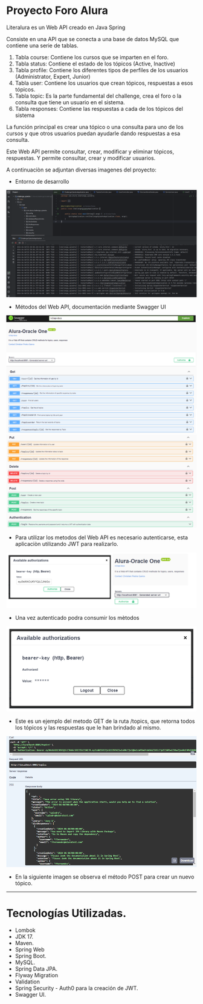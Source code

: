 # Proyecto Foro Alura
Literalura es un Web API creado en Java Spring

Consiste en una API que se conecta a una base de datos MySQL que contiene una serie de tablas.

1. Tabla course: Contiene los cursos que se imparten en el foro.
2. Tabla status: Contiene el estado de los tópicos (Active, Inactive)
3. Tabla profile: Contiene los diferentes tipos de perfiles de los usuarios (Administrator, Expert, Junior)
4. Tabla user: Contiene los usuarios que crean tópicos, respuestas a esos tópicos.
5. Tabla topic: Es la parte fundamental del challenge, crea el foro o la consulta que tiene un usuario en el sistema.
6. Tabla responses: Contiene las respuestas a cada de los tópicos del sistema

La función principal es crear una tópico o una consulta para uno de los cursos y que otros usuarios puedan ayudarle dando respuestas a esa consulta.

Este Web API permite consultar, crear, modificar y eliminar tópicos, respuestas. Y permite consultar, crear y modificar usuarios.

A continuaciòn se adjuntan diversas imagenes del proyecto:

- Entorno de desarrollo

<img src="https://github.com/cpiedraq/foro_hub/blob/changes/images/0.png" alt="Entorno de desarrollo">

- Métodos del Web API, documentación mediante Swagger UI

<img src="https://github.com/cpiedraq/foro_hub/blob/changes/images/1.png" alt="Metodos 1">

<img src="https://github.com/cpiedraq/foro_hub/blob/changes/images/2.png" alt="Metodos 2">

- Para utilizar los metodos del Web API es necesario autenticarse, esta aplicaciòn utilizando JWT para realizarlo.

<img src="https://github.com/cpiedraq/foro_hub/blob/changes/images/3.png" alt="Autenticarse">

- Una vez autenticado podra consumir los mètodos

<img src="https://github.com/cpiedraq/foro_hub/blob/changes/images/4.png" alt="Autenticarse">

- Este es un ejemplo del metodo GET de la ruta /topics, que retorna todos los tópicos y las respuestas que le han brindado al mismo.

<img src="https://github.com/cpiedraq/foro_hub/blob/changes/images/5.png" alt="Metodo GET topics">

- En la siguiente imagen se observa el método POST para crear un nuevo tópico.
------------------------

# Tecnologías Utilizadas.

- Lombok
- JDK 17.
- Maven.
- Spring Web
- Spring Boot.
- MySQL.
- Spring Data JPA.
- Flyway Migration
- Validation
- Spring Security - Auth0 para la creación de JWT.
- Swagger UI. 